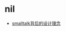nil
===

- [smalltalk背后的设计理念](https://github.com/scutdavy/nil/blob/master/design_principles_behind_smtalltalk.md) 